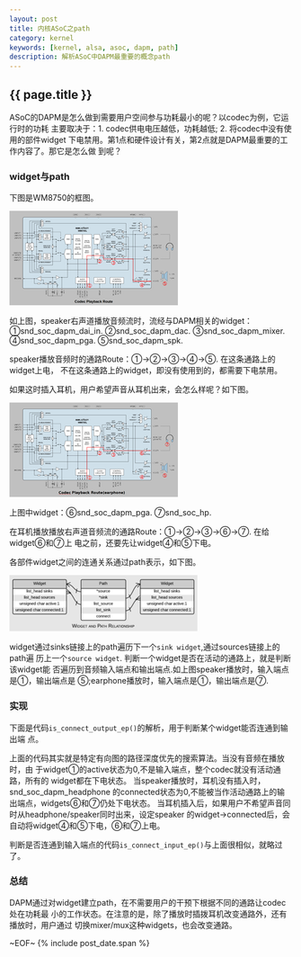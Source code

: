 ```yaml
---
layout: post
title: 内核ASoC之path
category: kernel
keywords: [kernel, alsa, asoc, dapm, path]
description: 解析ASoC中DAPM最重要的概念path
---
```


## {{ page.title }}

ASoC的DAPM是怎么做到需要用户空间参与功耗最小的呢？以codec为例，它运行时的功耗
主要取决于：1. codec供电电压越低，功耗越低; 2. 将codec中没有使用的部件widget
下电禁用。第1点和硬件设计有关，第2点就是DAPM最重要的工作内容了。那它是怎么做
到呢？

### widget与path

下图是WM8750的框图。

[ ![codec_route][codec_route_t_image] ][codec_route_image]

[codec_route_t_image]: /images/thumbnails/codec_route_t.png "codec_route"
[codec_route_image]: /images/codec_route.png "codec_route"

如上图，speaker右声道播放音频流时，流经与DAPM相关的widget：
①snd_soc_dapm_dai_in. ②snd_soc_dapm_dac. ③snd_soc_dapm_mixer.
④snd_soc_dapm_pga. ⑤snd_soc_dapm_spk.

speaker播放音频时的通路Route：①→②→③→④→⑤. 在这条通路上的widget上电，
不在这条通路上的widget，即没有使用到的，都需要下电禁用。

如果这时插入耳机，用户希望声音从耳机出来，会怎么样呢？如下图。

[ ![codec_earphone][codec_earphone_t_image] ][codec_earphone_image]

[codec_earphone_t_image]: /images/thumbnails/codec_earphone_t.png "codec_earphone"
[codec_earphone_image]: /images/codec_earphone.png "codec_earphone"

上图中widget：⑥snd_soc_dapm_pga. ⑦snd_soc_hp.

在耳机播放播放右声道音频流的通路Route：①→②→③→⑥→⑦. 在给widget⑥和⑦上
电之前，还要先让widget④和⑤下电。

各部件widget之间的连通关系通过path表示，如下图。

[ ![asoc_path][asoc_path_t_image] ][asoc_path_image]

[asoc_path_t_image]: /images/thumbnails/asoc_path_t.png "asoc_path"
[asoc_path_image]: /images/asoc_path.png "asoc_path"

widget通过sinks链接上的path遍历下一个`sink widget`,通过sources链接上的path遍
历上一个`source widget`. 判断一个widget是否在活动的通路上，就是判断该widget能
否遍历到音频输入端点和输出端点.如上图speaker播放时，输入端点是①，输出端点是
⑤;earphone播放时，输入端点是①，输出端点是⑦.


### 实现

下面是代码`is_connect_output_ep()`的解析，用于判断某个widget能否连通到输出端
点。

<script src="https://gist.github.com/alivepea/699ec58c59bb3214fe6e.js"></script>

上面的代码其实就是特定有向图的路径深度优先的搜索算法。当没有音频在播放时，由
于widget①的active状态为0,不是输入端点，整个codec就没有活动通路，所有的
widget都在下电状态。 当speaker播放时，耳机没有插入时，snd_soc_dapm_headphone
的connected状态为0,不能被当作活动通路上的输出端点，widgets⑥和⑦仍处下电状态。
当耳机插入后，如果用户不希望声音同时从headphone/speaker同时出来，设定speaker
的widget->connected后，会自动将widget④和⑤下电，⑥和⑦上电。

判断是否连通到输入端点的代码`is_connect_input_ep()`与上面很相似，就略过了。

### 总结

DAPM通过对widget建立path，在不需要用户的干预下根据不同的通路让codec处在功耗最
小的工作状态。在注意的是，除了播放时插拨耳机改变通路外，还有播放时，用户通过
切换mixer/mux这种widgets，也会改变通路。

~EOF~ {% include post_date.span %}
